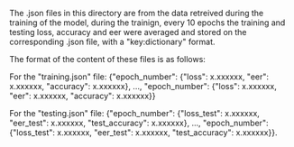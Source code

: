 The .json files in this directory are from the data retreived during the training of the model, during the trainign,
every $10$ epochs the training and testing loss, accuracy and eer were averaged and stored on the corresponding .json file, 
with a "key:dictionary" format.

The format of the content of these files is as follows:

For the "training.json" file:
{"epoch_number": {"loss": x.xxxxxx, "eer": x.xxxxxx, "accuracy": x.xxxxxx}, ..., "epoch_number": {"loss": x.xxxxxx, "eer": x.xxxxxx, "accuracy": x.xxxxxx}}

For the "testing.json" file:
{"epoch_number": {"loss_test": x.xxxxxx, "eer_test": x.xxxxxx, "test_accuracy": x.xxxxxx}, ..., "epoch_number": {"loss_test": x.xxxxxx, "eer_test": x.xxxxxx, "test_accuracy": x.xxxxxx}}.
